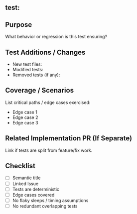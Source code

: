 ## test: <short imperative summary>
<!-- Replace above line with semantic title. To auto-load: &template=test.md in compare URL. -->

## Purpose
What behavior or regression is this test ensuring?

## Test Additions / Changes
- New test files:
- Modified tests:
- Removed tests (if any):

## Coverage / Scenarios
List critical paths / edge cases exercised:
- Edge case 1
- Edge case 2
- Edge case 3

## Related Implementation PR (If Separate)
Link if tests are split from feature/fix work.

## Checklist
- [ ] Semantic title
- [ ] Linked Issue
- [ ] Tests are deterministic
- [ ] Edge cases covered
- [ ] No flaky sleeps / timing assumptions
- [ ] No redundant overlapping tests
